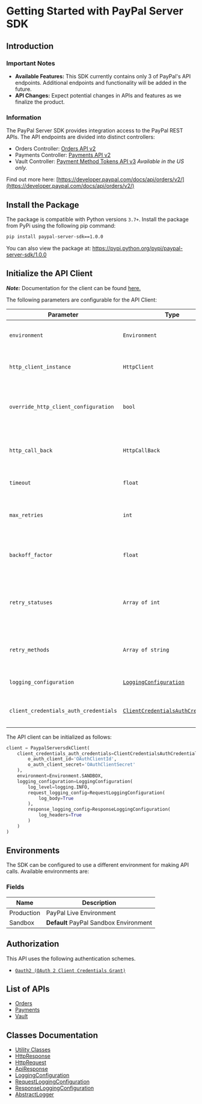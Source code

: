 
# Getting Started with PayPal Server SDK

## Introduction

### Important Notes

- **Available Features:** This SDK currently contains only 3 of PayPal's API endpoints. Additional endpoints and functionality will be added in the future.
- **API Changes:** Expect potential changes in APIs and features as we finalize the product.

### Information

The PayPal Server SDK provides integration access to the PayPal REST APIs. The API endpoints are divided into distinct controllers:

- Orders Controller: <a href="https://developer.paypal.com/docs/api/orders/v2/">Orders API v2</a>
- Payments Controller: <a href="https://developer.paypal.com/docs/api/payments/v2/">Payments API v2</a>
- Vault Controller: <a href="https://developer.paypal.com/docs/api/payment-tokens/v3/">Payment Method Tokens API v3</a> *Available in the US only.*

Find out more here: [https://developer.paypal.com/docs/api/orders/v2/](https://developer.paypal.com/docs/api/orders/v2/)

## Install the Package

The package is compatible with Python versions `3.7+`.
Install the package from PyPi using the following pip command:

```bash
pip install paypal-server-sdk==1.0.0
```

You can also view the package at:
https://pypi.python.org/pypi/paypal-server-sdk/1.0.0

## Initialize the API Client

**_Note:_** Documentation for the client can be found [here.](https://www.github.com/paypal/PayPal-Python-Server-SDK/tree/1.0.0/doc/client.md)

The following parameters are configurable for the API Client:

| Parameter | Type | Description |
|  --- | --- | --- |
| `environment` | `Environment` | The API environment. <br> **Default: `Environment.SANDBOX`** |
| `http_client_instance` | `HttpClient` | The Http Client passed from the sdk user for making requests |
| `override_http_client_configuration` | `bool` | The value which determines to override properties of the passed Http Client from the sdk user |
| `http_call_back` | `HttpCallBack` | The callback value that is invoked before and after an HTTP call is made to an endpoint |
| `timeout` | `float` | The value to use for connection timeout. <br> **Default: 60** |
| `max_retries` | `int` | The number of times to retry an endpoint call if it fails. <br> **Default: 0** |
| `backoff_factor` | `float` | A backoff factor to apply between attempts after the second try. <br> **Default: 2** |
| `retry_statuses` | `Array of int` | The http statuses on which retry is to be done. <br> **Default: [408, 413, 429, 500, 502, 503, 504, 521, 522, 524]** |
| `retry_methods` | `Array of string` | The http methods on which retry is to be done. <br> **Default: ['GET', 'PUT']** |
| `logging_configuration` | [`LoggingConfiguration`](https://www.github.com/paypal/PayPal-Python-Server-SDK/tree/1.0.0/doc/logging-configuration.md) | The SDK logging configuration for API calls |
| `client_credentials_auth_credentials` | [`ClientCredentialsAuthCredentials`](https://www.github.com/paypal/PayPal-Python-Server-SDK/tree/1.0.0/doc/auth/oauth-2-client-credentials-grant.md) | The credential object for OAuth 2 Client Credentials Grant |

The API client can be initialized as follows:

```python
client = PaypalServersdkClient(
    client_credentials_auth_credentials=ClientCredentialsAuthCredentials(
        o_auth_client_id='OAuthClientId',
        o_auth_client_secret='OAuthClientSecret'
    ),
    environment=Environment.SANDBOX,
    logging_configuration=LoggingConfiguration(
        log_level=logging.INFO,
        request_logging_config=RequestLoggingConfiguration(
            log_body=True
        ),
        response_logging_config=ResponseLoggingConfiguration(
            log_headers=True
        )
    )
)
```

## Environments

The SDK can be configured to use a different environment for making API calls. Available environments are:

### Fields

| Name | Description |
|  --- | --- |
| Production | PayPal Live Environment |
| Sandbox | **Default** PayPal Sandbox Environment |

## Authorization

This API uses the following authentication schemes.

* [`Oauth2 (OAuth 2 Client Credentials Grant)`](https://www.github.com/paypal/PayPal-Python-Server-SDK/tree/1.0.0/doc/auth/oauth-2-client-credentials-grant.md)

## List of APIs

* [Orders](https://www.github.com/paypal/PayPal-Python-Server-SDK/tree/1.0.0/doc/controllers/orders.md)
* [Payments](https://www.github.com/paypal/PayPal-Python-Server-SDK/tree/1.0.0/doc/controllers/payments.md)
* [Vault](https://www.github.com/paypal/PayPal-Python-Server-SDK/tree/1.0.0/doc/controllers/vault.md)

## Classes Documentation

* [Utility Classes](https://www.github.com/paypal/PayPal-Python-Server-SDK/tree/1.0.0/doc/utility-classes.md)
* [HttpResponse](https://www.github.com/paypal/PayPal-Python-Server-SDK/tree/1.0.0/doc/http-response.md)
* [HttpRequest](https://www.github.com/paypal/PayPal-Python-Server-SDK/tree/1.0.0/doc/http-request.md)
* [ApiResponse](https://www.github.com/paypal/PayPal-Python-Server-SDK/tree/1.0.0/doc/api-response.md)
* [LoggingConfiguration](https://www.github.com/paypal/PayPal-Python-Server-SDK/tree/1.0.0/doc/logging-configuration.md)
* [RequestLoggingConfiguration](https://www.github.com/paypal/PayPal-Python-Server-SDK/tree/1.0.0/doc/request-logging-configuration.md)
* [ResponseLoggingConfiguration](https://www.github.com/paypal/PayPal-Python-Server-SDK/tree/1.0.0/doc/response-logging-configuration.md)
* [AbstractLogger](https://www.github.com/paypal/PayPal-Python-Server-SDK/tree/1.0.0/doc/abstract-logger.md)

